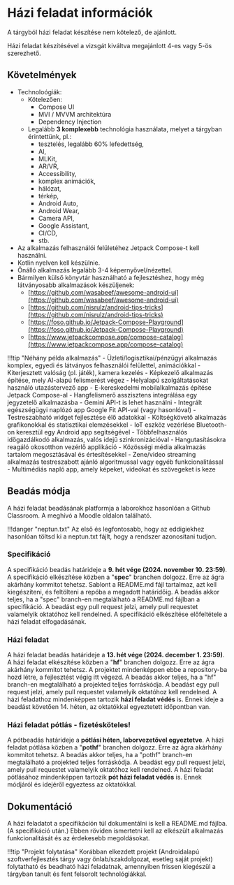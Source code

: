 # Házi feladat információk

A tárgyból házi feladat készítése nem kötelező, de ajánlott.
 
Házi feladat készítésével a vizsgát kiváltva megajánlott 4-es vagy 5-ös szerezhető. 

## Követelmények

-	Technoloógiák:
	-	Kötelezően:
		-	Compose UI
		-	MVI / MVVM architektúra
		-	Dependency Injection
	-	Legalább **3 komplexebb** technológia használata, melyet a tárgyban érintettünk, pl.:
		-	tesztelés, legalább 60% lefedettség,
		-	AI,
		-	MLKit,
		-	AR/VR,
		-	Accessibility,
		-	komplex animációk,
		-	hálózat,
		-	térkép,
		-	Android Auto,
		-	Android Wear,
		-	Camera API,
		-	Google Assistant,
		-	CI/CD,
		-	stb.
-	Az alkalmazás felhasználói felületéhez Jetpack Compose-t kell használni.
-	Kotlin nyelven kell készülnie.
-	Önálló alkalmazás legalább 3-4 képernyővel/nézettel.
-	Bármilyen külső könyvtár használható a fejlesztéshez, hogy még látványosabb alkalmazások készüljenek:
	-	[https://github.com/wasabeef/awesome-android-ui](https://github.com/wasabeef/awesome-android-ui)
	-	[https://github.com/nisrulz/android-tips-tricks](https://github.com/nisrulz/android-tips-tricks)
	-	[https://foso.github.io/Jetpack-Compose-Playground](https://foso.github.io/Jetpack-Compose-Playground)
	-	[https://www.jetpackcompose.app/compose-catalog](https://www.jetpackcompose.app/compose-catalog)


!!!tip "Néhány példa alkalmazás"
	-	Üzleti/logisztikai/pénzügyi alkalmazás komplex, egyedi és látványos felhasználói felülettel, animációkkal
	-	Kiterjesztett valóság (pl. játék), kamera kezelés
	-	Képkezelő alkalmazás építése, mely AI-alapú felismerést végez
	-	Helyalapú szolgáltatásokat használó utazástervező app
	-	E-kereskedelmi mobilalkalmazás építése Jetpack Compose-al
	-	Hangfelismerő asszisztens integrálása egy jegyzetelő alkalmazásba
		-	Gemini API-t is lehet használni
	-	Integrált egészségügyi naplózó app Google Fit API-val (vagy hasonlóval)
	-	Testreszabható widget fejlesztése élő adatokkal
	-	Költségkövető alkalmazás grafikonokkal és statisztikai elemzésekkel
	-	IoT eszköz vezérlése Bluetooth-on keresztül egy Android app segítségével
	-	Többfelhasználós időgazdálkodó alkalmazás, valós idejű szinkronizációval
	-	Hangutasításokra reagáló okosotthon vezérlő applikáció
	-	Közösségi média alkalmazás tartalom megosztásával és értesítésekkel
	-	Zene/video streaming alkalmazás testreszabott ajánló algoritmussal vagy egyéb funkcionalitással
	-	Multimédiás napló app, amely képeket, videókat és szövegeket is keze

## Beadás módja

A házi feladat beadásának platformja a laborokhoz hasonlóan a Github Classroom. A meghívó a Moodle oldalon található.

!!!danger "neptun.txt"
	Az első és legfontosabb, hogy az eddigiekhez hasonlóan töltsd ki a neptun.txt fájlt, hogy a rendszer azonosítani tudjon.

### Specifikáció

A specifikáció beadás határideje a **9. hét vége (2024. november 10. 23:59)**.
A specifikáció elkészítése közben a "**spec**" branchen dolgozz. Erre az ágra akárhány kommitot tehetsz.
Sablont a README.md fájl tartalmaz, azt kell kiegészíteni, és feltölteni a repóba a megadott határidőig.
A beadás akkor teljes, ha a "spec" branch-en megtalálható a README.md fájlban a specifikáció. A beadást egy pull request jelzi, amely pull requestet valamelyik oktatóhoz kell rendelned.
A specifikáció elkészítése előfeltétele a házi feladat elfogadásának.

### Házi feladat

A házi feladat beadás határideje a **13. hét vége (2024. december 1. 23:59)**.
A házi feladat elkészítése közben a "**hf**" branchen dolgozz. Erre az ágra akárhány kommitot tehetsz. 
A projektet mindenképpen ebbe a repository-ba hozd létre, a fejlesztést végig itt végezd.
A beadás akkor teljes, ha a "hf" branch-en megtalálható a projekted teljes forráskódja. A beadást egy pull request jelzi, amely pull requestet valamelyik oktatóhoz kell rendelned.
A házi feladathoz mindenképpen tartozik **házi feladat védés** is. Ennek ideje a beadást követően 14. héten, az oktatókkal egyeztetett időpontban van.

### Házi feladat pótlás - fizetésköteles!

A pótbeadás határideje a **pótlási héten, laborvezetővel egyeztetve**.
A házi feladat pótlása közben a "**pothf**" branchen dolgozz. Erre az ágra akárhány kommitot tehetsz. 
A beadás akkor teljes, ha a "pothf" branch-en megtalálható a projekted teljes forráskódja. A beadást egy pull request jelzi, amely pull requestet valamelyik oktatóhoz kell rendelned.
A házi feladat pótlásához mindenképpen tartozik **pót házi feladat védés** is. Ennek módjáról és idejéről egyeztess az oktatókkal.

## Dokumentáció

A házi feladatot a specifikáción túl dokumentálni is kell a README.md fájlba. (A specifikáció után.) Ebben röviden ismertetni kell az elkészült alkalmazás funkcionalitását és az érdekesebb megoldásokat.

!!!tip "Projekt folytatása"
	Korábban elkezdett projekt (Androidalapú szoftverfejlesztés tárgy vagy önlab/szakdolgozat, esetleg saját projekt) folytatható és beadható házi feladatnak, amennyiben frissen kiegészül a tárgyban tanult és fent felsorolt technológiákkal.
